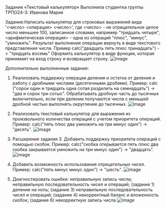 Задание «Текстовый калькулятор»
Выполнила студентка группы ТРПО24-3: Иванова Мария

Задание:Написать калькулятор для строковых выражений вида '<число> <операция> <число>', где <число> - не отрицательное целое число меньшее 100, записанное словами, например "тридцать четыре", <арифмитическая операция> - одна из операций "плюс", "минус", "умножить". Результат выполнения операции вернуть в виде текстового представления числа. Пример calc("двадцать пять плюс тринадцать") -> "тридцать восемь"
Оформить калькулятор в виде функции, которая принимает на вход строку и возвращает строку.
![image](https://github.com/user-attachments/assets/d9e9d268-5090-439c-ac1e-d4d823cdf576)


Дополнительно выполненные задания:
1)	Реализовать поддержку операции деления и остатка от деления и работу с дробными числами (десятичными дробями). Пример: calc ("сорок один и тридцать одна сотая разделить на семнадцать") -> "два и сорок три сотых". Обрабатывать дробную часть до тысячных включительно, если при делении получаются числа с меньшей дробной частью выполнять округление до тысячных.
![image](https://github.com/user-attachments/assets/5a3b7409-25db-4acb-a83c-4e425c94c94b)

2)	Реализовать текстовый калькулятор для выражения из произвольного количества операций с учетом приоритета операций. Пример: calc("пять плюс два умножить на три минус один") -> "десять".
![image](https://github.com/user-attachments/assets/140b8f01-bc8f-49d5-b896-4ce73bca8a01)

3)	Расширение задания 3. Добавить поддержку приоритета операций с помощью скобок. Пример: calc("скобка открывается пять плюс два скобка закрывается умножить на три минус один") -> "двадцать".
![image](https://github.com/user-attachments/assets/9721139f-9764-486d-980f-655a1ce6aaee)

4)	Добавить возможность использования отрицательных чисел. Пример: calc("пять минус минус один") -> "шесть".
![image](https://github.com/user-attachments/assets/367a43bc-f2d6-42c3-8a07-830d6f4ae7d2)

5)	Диагностировать ошибки: неправильную запись числа; неправильную последовательность чисел и операций; (задание 1) деление на ноль; (задание 3) неправильную последовательность чисел и операций; (задание 4) некорректный баланс и вложенность скобок; (задание 6) некорректную запись числа
![image](https://github.com/user-attachments/assets/c17a43f7-734a-4e94-9a80-b0c825af2903)
